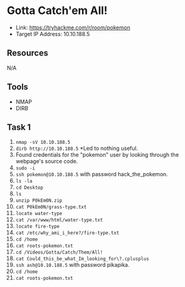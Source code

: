 # Gotta Catch'em All!
+ Link: https://tryhackme.com/r/room/pokemon
+ Target IP Address: 10.10.188.5

## Resources
N/A

## Tools
+ NMAP
+ DIRB

## Task 1
1. `nmap -sV 10.10.188.5`
2. `dirb http://10.10.188.5` *Led to nothing useful.
3. Found credentials for the "pokemon" user by looking through the webpage's source code.
4. `sudo -i`
5. `ssh pokemon@10.10.188.5` with password hack_the_pokemon.
6. `ls -la`
8. `cd Desktop`
9. `ls`
10. `unzip P0kEm0N.zip`
11. `cat P0kEm0N/grass-type.txt`
12. `locate water-type`
13. `cat /var/www/html/water-type.txt`
14. `locate fire-type`
15. `cat /etc/why_ami_i_here?/fire-type.txt`
16. `cd /home`
17. `cat roots-pokemon.txt`
18. `cd /Videos/Gotta/Catch/Them/All!`
19. `cat Could_this_be_what_Im_looking_for\?.cplusplus`
20. `ssh ash@10.10.188.5` with password pikapika.
22. `cd /home`
23. `cat roots-pokemon.txt`
